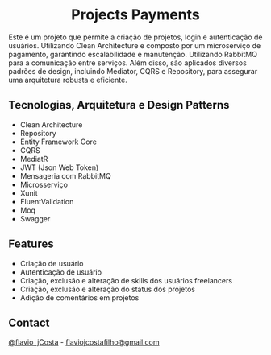 <h1 align="center">Projects Payments</h1>

Este é um projeto que permite a criação de projetos, login e autenticação de usuários. 
Utilizando Clean Architecture e composto por um microserviço de pagamento, garantindo escalabilidade e manutenção. Utilizando RabbitMQ para a comunicação entre serviços. Além disso, são aplicados diversos padrões de design, incluindo Mediator, CQRS e Repository, para assegurar uma arquitetura robusta e eficiente.


## Tecnologias, Arquitetura e Design Patterns
- Clean Architecture
- Repository
- Entity Framework Core
- CQRS
- MediatR
- JWT (Json Web Token)
- Mensageria com RabbitMQ
- Microsserviço
- Xunit
- FluentValidation
- Moq
- Swagger

## Features
- Criação de usuário
- Autenticação de usuário
- Criação, exclusão e alteração de skills dos usuários freelancers
- Criação, exclusão e alteração do status dos projetos
- Adição de comentários em projetos


## Contact

[@flavio_jCosta](mailto:flaviojcostafilho@gmail.com) - flaviojcostafilho@gmail.com


